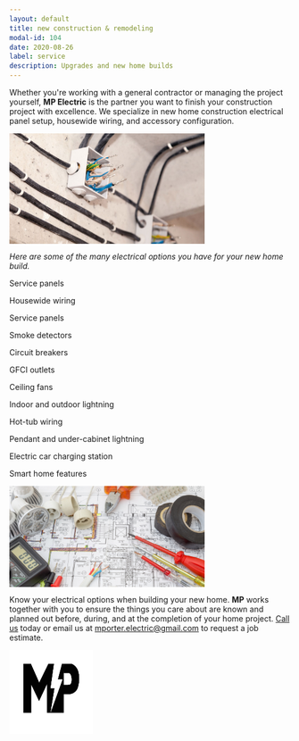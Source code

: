```yaml
---
layout: default
title: new construction & remodeling
modal-id: 104
date: 2020-08-26
label: service
description: Upgrades and new home builds
---
```


Whether you're working with a general contractor or managing the project yourself, **MP Electric** is the partner you want to finish your construction project with excellence. We specialize in new home construction electrical panel setup, housewide wiring, and accessory configuration.

<img align="center" src="/img/3.installation.jpg" width="350" >

_Here are some of the many electrical options you have for your new home build._

Service panels

Housewide wiring

Service panels

Smoke detectors

Circuit breakers

GFCI outlets

Ceiling fans

Indoor and outdoor lightning

Hot-tub wiring

Pendant and under-cabinet lightning

Electric car charging station

Smart home features

<img align="center" src="/img/1.Electrical-Contractor.jpg" width="350" >

Know your electrical options when building your new home. **MP** works together with you to ensure the things you care about are known and planned out before, during, and at the completion of your home project. [Call us](tel:+14046677970) today or email us at mporter.electric@gmail.com to request a job estimate.

<img align="center" src="/img/mp-black-small.svg" width="150" height="150">
